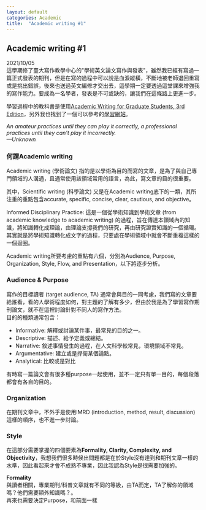 ```yaml
---
layout: default
categories: Academic
title:  "Academic writing #1"
---  
```

## Academic writing #1  
2021/10/05  
這學期修了臺大寫作教學中心的"學術英文論文寫作與發表"，雖然我已經有寫過一篇正式發表的期刊，但是在寫的過程中可以說是血淚縱橫，不斷地被老師退回重寫或是挑出錯誤，後來也送過英文編修才交出去，這學期一定要透過這堂課來增強我的寫作能力。要成為一名學者，發表是不可或缺的，讓我們在這條路上更進一步。  
  
學習過程中的教科書是使用<a href="https://www.press.umich.edu/2173936/academic_writing_for_graduate_students_3rd_edition" target="_blank">Academic Writing for Graduate Students, 3rd Edition</a>，另外我也找到了一個可以參考的<a href="http://sana.aalto.fi/awe/index.html" target="_blank">學習網站</a>。
  
*An amateur practices until they can play it correctly, a professional practices until they can't play it incorrectly.  
&mdash;Unknown*  
  
### 何謂Academic writing  
Academic writing (學術論文) 指的是以學術為目的而寫的文章，是為了與自己專門領域的人溝通，且通常使用該領域常用的語言，為此，寫文章的目的很重要。  
  
其中，Scientific writing (科學論文) 又是在Academic writing底下的一類，其所注重的重點包含accurate, specific, concise, clear, cautious, and objective。  
  
Informed Disciplinary Practice: 這是一個從學術知識到學術文章 (from academic knowledge to academic writing) 的過程，旨在傳達本領域內的知識，將知識轉化成理論，由理論支撐我們的研究，再由研究證實知識的一個循環。其實就是將學術知識轉化成文字的過程，只要處在學術領域中就會不斷重複這樣的一個迴圈。  
  
Academic writing所要考慮的重點有六個，分別為Audience, Purpose, Organization, Style, Flow, and Presentation，以下將逐步分析。  
  
### Audience & Purpose  
寫作的目標讀者 (target audience, TA) 通常會與目的一同考慮，我們寫的文章要給誰看，看的人學術程度如何，對主題的了解有多少，但由於我是為了學習寫作期刊論文，就不在這裡討論針對不同人的寫作方法。  
目的的種類通常包含：  
- Informative: 解釋或討論某件事，最常見的目的之一。
- Descriptive: 描述、給予定義或總結。
- Narrative: 敘述事情發生的過程，在人文科學較常見，環境領域不常見。
- Argumentative: 建立或是捍衛某個論點。
- Analytical: 比較或是對比
  
有時寫一篇論文會有很多種purpose一起使用，並不一定只有單一目的，每個段落都會有各自的目的。  
  
### Organization  
在期刊文章中，不外乎是使用IMRD (introduction, method, result, discussion) 這樣的順序，也不進一步討論。  
  
### Style  
在這部分需要掌握的四個要素為**Formality, Clarity, Complexity, and Objectivity**，我想我們很多時候出問題都是在於Style沒有達到和期刊文章一樣的水準，因此看起來才會不成熟不專業，因此我認為Style是很需要加強的。  
  
**Formality**  
與讀者相關，專業期刊/科普文章就有不同的等級，由TA而定，TA了解你的領域嗎？他們需要額外知識嗎？。  
再來也需要決定Purpose，和前面一樣
